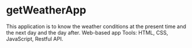 # getWeatherApp
This application is to know the weather conditions at the present time and the next day and the day after.
Web-based app 
Tools:
HTML, CSS, JavaScript, Restful API. 

